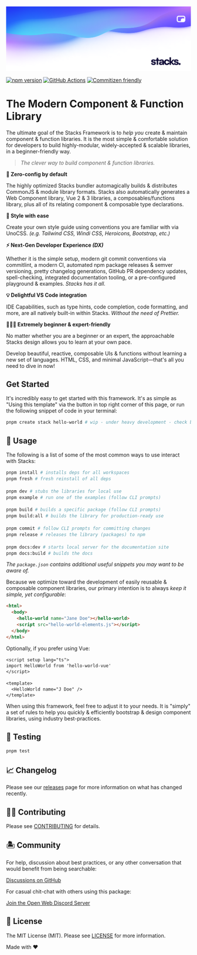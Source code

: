 <p align="center"><img src=".github/art/social.png" alt="Social Card of Stacks"></p>

[![npm version][npm-version-src]][npm-version-href]
[![GitHub Actions][github-actions-src]][github-actions-href]
[![Commitizen friendly](https://img.shields.io/badge/commitizen-friendly-brightgreen.svg)](http://commitizen.github.io/cz-cli/)
<!-- [![npm downloads][npm-downloads-src]][npm-downloads-href] -->
<!-- [![Codecov][codecov-src]][codecov-href] -->

# The Modern Component & Function Library

The ultimate goal of the Stacks Framework is to _help you_ create & maintain component & function libraries. It is the most simple & comfortable solution for developers to build highly-modular, widely-accepted & scalable libraries, in a beginner-friendly way.

> _The clever way to build component & function libraries._

**🤖 Zero-config by default**  

The highly optimized Stacks bundler automagically builds & distributes CommonJS & module library formats. Stacks also automatically generates a Web Component library, Vue 2 & 3 libraries, a composables/functions library, plus all of its relating component & composable type declarations.

**🎨 Style with ease**

Create your own style guide using conventions you are familiar with via UnoCSS. _(e.g. Tailwind CSS, Windi CSS, Heroicons, Bootstrap, etc.)_

**⚡️ Next-Gen Developer Experience _(DX)_**

Whether it is the simple setup, modern git commit conventions via commitlint, a modern CI, automated npm package releases & semver versioning, pretty changelog generations, GitHub PR dependency updates, spell-checking, integrated documentation tooling, or a pre-configured playground & examples. _Stacks has it all._

**💡 Delightful VS Code integration**

IDE Capabilities, such as type hints, code completion, code formatting, and more, are all natively built-in within Stacks. _Without the need of Prettier._

**🧙🏼‍♀️ Extremely beginner & expert-friendly**

No matter whether you are a beginner or an expert, the approachable Stacks design allows you to learn at your own pace.

Develop beautiful, reactive, composable UIs & functions without learning a new set of languages. HTML, CSS, and minimal JavaScript—that's all you need to dive in now!

## Get Started

It's incredibly easy to get started with this framework. It's as simple as "Using this template" via the button in top right corner of this page, or run the following snippet of code in your terminal:

```bash
pnpm create stack hello-world # wip - under heavy development - check back this weekend!
```

## 🤖 Usage

The following is a list of some of the most common ways to use interact with Stacks:

```bash
pnpm install # installs deps for all workspaces
pnpm fresh # fresh reinstall of all deps

pnpm dev # stubs the libraries for local use
pnpm example # run one of the examples (follow CLI prompts)

pnpm build # builds a specific package (follow CLI prompts)
pnpm build:all # builds the library for production-ready use

pnpm commit # follow CLI prompts for committing changes
pnpm release # releases the library (packages) to npm

pnpm docs:dev # starts local server for the documentation site
pnpm docs:build # builds the docs
```

_The `package.json` contains additional useful snippets you may want to be aware of._

Because we optimize toward the development of easily reusable & composable component libraries, our primary intention is to always _keep it simple, yet configurable_:

```html
<html>
  <body>
    <hello-world name="Jane Doe"></hello-world>
    <script src="hello-world-elements.js"></script>
  </body>
</html>
```

Optionally, if you prefer using Vue:

```vue
<script setup lang="ts">
import HelloWorld from 'hello-world-vue'
</script>

<template>
  <HelloWorld name="J Doe" />
</template>
```

When using this framework, feel free to adjust it to your needs. It is "simply" a set of rules to help you quickly & efficiently bootstrap & design component libraries, using industry best-practices.

## 🧪 Testing

```bash
pnpm test
```

## 📈 Changelog

Please see our [releases](https://github.com/openwebstacks/stacks-framework/releases) page for more information on what has changed recently.

## 💪🏼 Contributing

Please see [CONTRIBUTING](.github/CONTRIBUTING.md) for details.

## 🏝 Community

For help, discussion about best practices, or any other conversation that would benefit from being searchable:

[Discussions on GitHub](https://github.com/openwebstacks/stacks-framework/discussions)

For casual chit-chat with others using this package:

[Join the Open Web Discord Server](https://discord.ow3.org)

## 📄 License

The MIT License (MIT). Please see [LICENSE](LICENSE.md) for more information.

Made with ❤️

<!-- Badges -->
[npm-version-src]: https://img.shields.io/npm/v/@ow3/hello-world-vue?style=flat-square
[npm-version-href]: https://npmjs.com/package/@ow3/hello-world-vue

[npm-downloads-src]: https://img.shields.io/npm/dm/@ow3/hello-world-vue?style=flat-square
[npm-downloads-href]: https://npmjs.com/package/@ow3/hello-world-vue

[github-actions-src]: https://img.shields.io/github/workflow/status/openwebstacks/stacks-framework/CI/main?style=flat-square
[github-actions-href]: https://github.com/openwebstacks/stacks-framework/actions?query=workflow%3Aci

<!-- [codecov-src]: https://img.shields.io/codecov/c/gh/openwebstacks/stacks-framework/main?style=flat-square
[codecov-href]: https://codecov.io/gh/openwebstacks/stacks-framework -->
